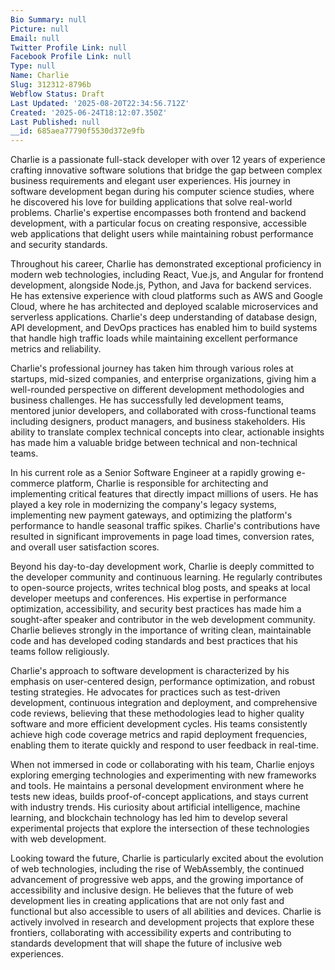 ```yaml
---
Bio Summary: null
Picture: null
Email: null
Twitter Profile Link: null
Facebook Profile Link: null
Type: null
Name: Charlie
Slug: 312312-8796b
Webflow Status: Draft
Last Updated: '2025-08-20T22:34:56.712Z'
Created: '2025-06-24T18:12:07.350Z'
Last Published: null
__id: 685aea77790f5530d372e9fb
---
```

<p id="">Charlie is a passionate full-stack developer with over 12 years of experience crafting innovative software solutions that bridge the gap between complex business requirements and elegant user experiences. His journey in software development began during his computer science studies, where he discovered his love for building applications that solve real-world problems. Charlie's expertise encompasses both frontend and backend development, with a particular focus on creating responsive, accessible web applications that delight users while maintaining robust performance and security standards.</p><p id="">Throughout his career, Charlie has demonstrated exceptional proficiency in modern web technologies, including React, Vue.js, and Angular for frontend development, alongside Node.js, Python, and Java for backend services. He has extensive experience with cloud platforms such as AWS and Google Cloud, where he has architected and deployed scalable microservices and serverless applications. Charlie's deep understanding of database design, API development, and DevOps practices has enabled him to build systems that handle high traffic loads while maintaining excellent performance metrics and reliability.</p><p id="">Charlie's professional journey has taken him through various roles at startups, mid-sized companies, and enterprise organizations, giving him a well-rounded perspective on different development methodologies and business challenges. He has successfully led development teams, mentored junior developers, and collaborated with cross-functional teams including designers, product managers, and business stakeholders. His ability to translate complex technical concepts into clear, actionable insights has made him a valuable bridge between technical and non-technical teams.</p><p id="">In his current role as a Senior Software Engineer at a rapidly growing e-commerce platform, Charlie is responsible for architecting and implementing critical features that directly impact millions of users. He has played a key role in modernizing the company's legacy systems, implementing new payment gateways, and optimizing the platform's performance to handle seasonal traffic spikes. Charlie's contributions have resulted in significant improvements in page load times, conversion rates, and overall user satisfaction scores.</p><p id="">Beyond his day-to-day development work, Charlie is deeply committed to the developer community and continuous learning. He regularly contributes to open-source projects, writes technical blog posts, and speaks at local developer meetups and conferences. His expertise in performance optimization, accessibility, and security best practices has made him a sought-after speaker and contributor in the web development community. Charlie believes strongly in the importance of writing clean, maintainable code and has developed coding standards and best practices that his teams follow religiously.</p><p id="">Charlie's approach to software development is characterized by his emphasis on user-centered design, performance optimization, and robust testing strategies. He advocates for practices such as test-driven development, continuous integration and deployment, and comprehensive code reviews, believing that these methodologies lead to higher quality software and more efficient development cycles. His teams consistently achieve high code coverage metrics and rapid deployment frequencies, enabling them to iterate quickly and respond to user feedback in real-time.</p><p id="">When not immersed in code or collaborating with his team, Charlie enjoys exploring emerging technologies and experimenting with new frameworks and tools. He maintains a personal development environment where he tests new ideas, builds proof-of-concept applications, and stays current with industry trends. His curiosity about artificial intelligence, machine learning, and blockchain technology has led him to develop several experimental projects that explore the intersection of these technologies with web development.</p><p id="">Looking toward the future, Charlie is particularly excited about the evolution of web technologies, including the rise of WebAssembly, the continued advancement of progressive web apps, and the growing importance of accessibility and inclusive design. He believes that the future of web development lies in creating applications that are not only fast and functional but also accessible to users of all abilities and devices. Charlie is actively involved in research and development projects that explore these frontiers, collaborating with accessibility experts and contributing to standards development that will shape the future of inclusive web experiences.</p>
